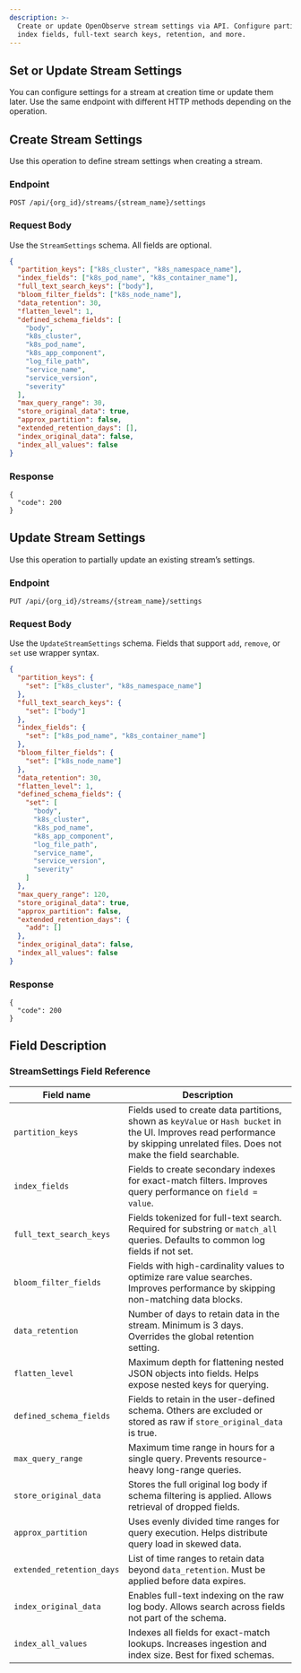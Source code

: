 ```yaml
---
description: >-
  Create or update OpenObserve stream settings via API. Configure partitions,
  index fields, full-text search keys, retention, and more.
---
```

## Set or Update Stream Settings

You can configure settings for a stream at creation time or update them later. Use the same endpoint with different HTTP methods depending on the operation.

## Create Stream Settings

Use this operation to define stream settings when creating a stream.

### Endpoint
```
POST /api/{org_id}/streams/{stream_name}/settings
```
### Request Body

Use the `StreamSettings` schema. All fields are optional.

```json
{
  "partition_keys": ["k8s_cluster", "k8s_namespace_name"],
  "index_fields": ["k8s_pod_name", "k8s_container_name"],
  "full_text_search_keys": ["body"],
  "bloom_filter_fields": ["k8s_node_name"],
  "data_retention": 30,
  "flatten_level": 1,
  "defined_schema_fields": [
    "body",
    "k8s_cluster",
    "k8s_pod_name",
    "k8s_app_component",
    "log_file_path",
    "service_name",
    "service_version",
    "severity"
  ],
  "max_query_range": 30,
  "store_original_data": true,
  "approx_partition": false,
  "extended_retention_days": [],
  "index_original_data": false,
  "index_all_values": false
}

```
### Response
```
{
  "code": 200
}
```

## Update Stream Settings
Use this operation to partially update an existing stream’s settings.

### Endpoint

```
PUT /api/{org_id}/streams/{stream_name}/settings
```
### Request Body

Use the `UpdateStreamSettings` schema. Fields that support `add`, `remove`, or `set` use wrapper syntax.

```json
{
  "partition_keys": {
    "set": ["k8s_cluster", "k8s_namespace_name"]
  },
  "full_text_search_keys": {
    "set": ["body"]
  },
  "index_fields": {
    "set": ["k8s_pod_name", "k8s_container_name"]
  },
  "bloom_filter_fields": {
    "set": ["k8s_node_name"]
  },
  "data_retention": 30,
  "flatten_level": 1,
  "defined_schema_fields": {
    "set": [
      "body",
      "k8s_cluster",
      "k8s_pod_name",
      "k8s_app_component",
      "log_file_path",
      "service_name",
      "service_version",
      "severity"
    ]
  },
  "max_query_range": 120,
  "store_original_data": true,
  "approx_partition": false,
  "extended_retention_days": {
    "add": []
  },
  "index_original_data": false,
  "index_all_values": false
}

```

### Response
```
{
  "code": 200
}
```

## Field Description
### StreamSettings Field Reference

| Field name                | Description                                                                                                                                                                       |
|---------------------------|-----------------------------------------------------------------------------------------------------------------------------------------------------------------------------------|
| `partition_keys`          | Fields used to create data partitions, shown as `keyValue` or `Hash bucket` in the UI. Improves read performance by skipping unrelated files. Does not make the field searchable. |
| `index_fields`            | Fields to create secondary indexes for exact-match filters. Improves query performance on `field = value`.                                                                        |
| `full_text_search_keys`   | Fields tokenized for full-text search. Required for substring or `match_all` queries. Defaults to common log fields if not set.                                                   |
| `bloom_filter_fields`     | Fields with high-cardinality values to optimize rare value searches. Improves performance by skipping non-matching data blocks.                                                   |
| `data_retention`          | Number of days to retain data in the stream. Minimum is 3 days. Overrides the global retention setting.                                                                           |
| `flatten_level`           | Maximum depth for flattening nested JSON objects into fields. Helps expose nested keys for querying.                                                                              |
| `defined_schema_fields`   | Fields to retain in the user-defined schema. Others are excluded or stored as raw if `store_original_data` is true.                                                               |
| `max_query_range`         | Maximum time range in hours for a single query. Prevents resource-heavy long-range queries.                                                                                       |
| `store_original_data`     | Stores the full original log body if schema filtering is applied. Allows retrieval of dropped fields.                                                                             |
| `approx_partition`        | Uses evenly divided time ranges for query execution. Helps distribute query load in skewed data.                                                                                  |
| `extended_retention_days` | List of time ranges to retain data beyond `data_retention`. Must be applied before data expires.                                                                                  |
| `index_original_data`     | Enables full-text indexing on the raw log body. Allows search across fields not part of the schema.                                                                               |
| `index_all_values`        | Indexes all fields for exact-match lookups. Increases ingestion and index size. Best for fixed schemas.                                                                           |
